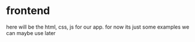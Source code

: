 # frontend
here will be the html, css, js for our app. for now its just some examples we can maybe use later
